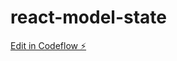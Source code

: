 # react-model-state

[Edit in Codeflow ⚡️](https://stackblitz.com/~/github.com/mjbeswick/react-model-state)